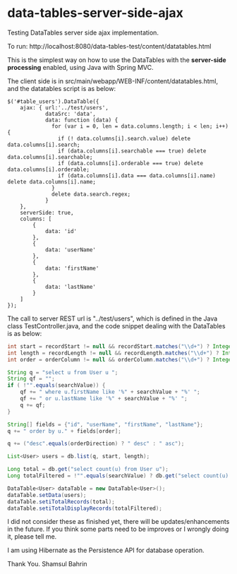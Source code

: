 # data-tables-server-side-ajax
Testing DataTables server side ajax implementation.

To run: http://localhost:8080/data-tables-test/content/datatables.html

This is the simplest way on how to use the DataTables with the **server-side processing** enabled, using Java
with Spring MVC.

The client side is in src/main/webapp/WEB-INF/content/datatables.html, and the datatables script is as below:

```
$('#table_users').DataTable({
    ajax: { url:'../test/users',
    		dataSrc: 'data',
    		data: function (data) {
    	      for (var i = 0, len = data.columns.length; i < len; i++) {
    	        if (! data.columns[i].search.value) delete data.columns[i].search;
    	        if (data.columns[i].searchable === true) delete data.columns[i].searchable;
    	        if (data.columns[i].orderable === true) delete data.columns[i].orderable;
    	        if (data.columns[i].data === data.columns[i].name) delete data.columns[i].name;
    	      }
    	      delete data.search.regex;
    		}
    },
    serverSide: true,
    columns: [
        {
            data: 'id'
        },
        {
            data: 'userName'
        },	            
        {
            data: 'firstName'
        },
        {
            data: 'lastName'
        }
    ]
});
```

The call to server REST url is "../test/users", which is defined in the Java class TestController.java, and the code snippet dealing with the DataTables is as below:

```java
int start = recordStart != null && recordStart.matches("\\d+") ? Integer.parseInt(recordStart) : 0;
int length = recordLength != null && recordLength.matches("\\d+") ? Integer.parseInt(recordLength) : 10;
int order = orderColumn != null && orderColumn.matches("\\d+") ? Integer.parseInt(orderColumn) : 0;

String q = "select u from User u ";
String qf = "";
if ( !"".equals(searchValue)) {
	qf += " where u.firstName like '%" + searchValue + "%' ";
	qf += " or u.lastName like '%" + searchValue + "%' ";
	q += qf;
}

String[] fields = {"id", "userName", "firstName", "lastName"};
q += " order by u." + fields[order];

q += ("desc".equals(orderDirection) ? " desc" : " asc");

List<User> users = db.list(q, start, length);

Long total = db.get("select count(u) from User u");
Long totalFiltered = !"".equals(searchValue) ? db.get("select count(u) from User u " + qf) : total;

DataTable<User> dataTable = new DataTable<User>();
dataTable.setData(users);
dataTable.setiTotalRecords(total);
dataTable.setiTotalDisplayRecords(totalFiltered);
```

I did not consider these as finished yet, there will be updates/enhancements in the future.  If you think some parts need to be improves or I wrongly doing it, please tell me.

I am using Hibernate as the Persistence API for database operation.

Thank You.
Shamsul Bahrin

